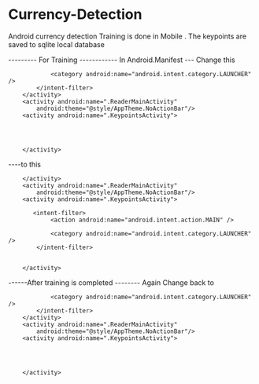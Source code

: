 # Currency-Detection
Android currency detection
Training is done in Mobile . The keypoints are saved to sqlite local database

--------- For Training ------------
In Android.Manifest 
--- Change  this 
            <activity
            android:name=".SplashActivity"
            android:theme="@style/AppTheme.NoActionBar">
            <intent-filter>
                <action android:name="android.intent.action.MAIN" />

                <category android:name="android.intent.category.LAUNCHER" />
            </intent-filter>
        </activity>
        <activity android:name=".ReaderMainActivity"
            android:theme="@style/AppTheme.NoActionBar"/>
        <activity android:name=".KeypointsActivity">




        </activity>


----to this 

<activity
            android:name=".SplashActivity"
            android:theme="@style/AppTheme.NoActionBar">
           
        </activity>
        <activity android:name=".ReaderMainActivity"
            android:theme="@style/AppTheme.NoActionBar"/>
        <activity android:name=".KeypointsActivity">

           <intent-filter>
                <action android:name="android.intent.action.MAIN" />

                <category android:name="android.intent.category.LAUNCHER" />
            </intent-filter>


        </activity>
        
        
 ------After training is completed
 -------- Again Change back to 
 
 
  <activity
            android:name=".SplashActivity"
            android:theme="@style/AppTheme.NoActionBar">
            <intent-filter>
                <action android:name="android.intent.action.MAIN" />

                <category android:name="android.intent.category.LAUNCHER" />
            </intent-filter>
        </activity>
        <activity android:name=".ReaderMainActivity"
            android:theme="@style/AppTheme.NoActionBar"/>
        <activity android:name=".KeypointsActivity">




        </activity>
 
 
